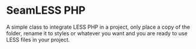 SeamLESS PHP
====

A simple class to integrate LESS PHP in a project, only place a copy of the folder, rename it to styles or whatever you want and you are ready to use LESS files in your project.
